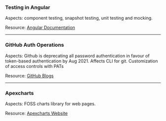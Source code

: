 ### Testing in Angular
Aspects: component testing, snapshot testing, unit testing and mocking.

Resource: [Angular Documentation](https://angular.io/guide/testing)

---

### GitHub Auth Operations
Aspects: Github is deprecating all password authentication in favour of token-based authentication by Aug 2021. Affects CLI for git. Customization of access controls with PATs

Resource: [GitHub Blogs](https://github.blog/2020-12-15-token-authentication-requirements-for-git-operations/)

---

### Apexcharts
Aspects: FOSS charts library for web pages.

Resource: [Apexcharts Website](https://apexcharts.com/)
